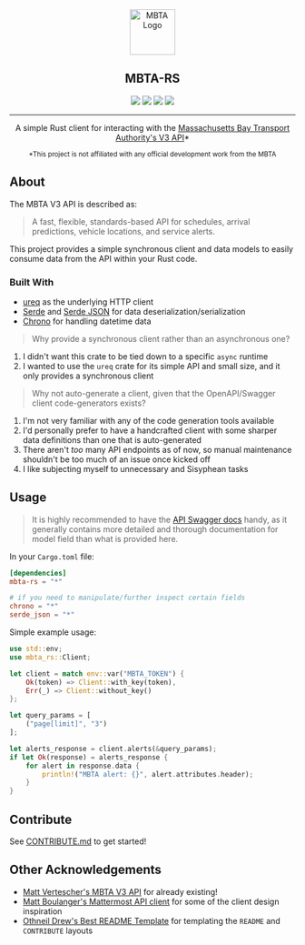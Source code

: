 <!-- HEADER -->
<div align="center">
<image src="https://raw.githubusercontent.com/bobertoyin/mbta-rs/main/mbta-rs-logo.png" alt="MBTA Logo" width="80" height="80">
<h2><b>MBTA-RS</b></h2>
<image src="https://img.shields.io/crates/v/mbta-rs?style=flat-square">
<image src ="https://img.shields.io/crates/l/mbta-rs?style=flat-square">
<image src="https://img.shields.io/docsrs/mbta-rs?style=flat-square">
<image src="https://img.shields.io/github/workflow/status/bobertoyin/mbta-rs/CI?style=flat-square">
<hr>
<p>A simple Rust client for interacting with the <a href="https://www.mbta.com/developers/v3-api">Massachusetts Bay Transport Authority's V3 API</a>*</p>
<small>*This project is not affiliated with any official development work from the MBTA</small>
</div>

<!-- ABOUT THE PROJECT -->
## About

The MBTA V3 API is described as: 

> A fast, flexible, standards-based API for schedules, arrival predictions, vehicle locations, and service alerts.

This project provides a simple synchronous client and data models to easily consume data from the API within your Rust code.

### Built With

- [ureq](https://crates.io/crates/ureq) as the underlying HTTP client
- [Serde](https://crates.io/crates/serde) and [Serde JSON](https://crates.io/crates/serde_json) for data deserialization/serialization
- [Chrono](https://crates.io/crates/chrono) for handling datetime data

> Why provide a synchronous client rather than an asynchronous one?

1. I didn't want this crate to be tied down to a specific `async` runtime
2. I wanted to use the `ureq` crate for its simple API and small size, and it only provides a synchronous client

> Why not auto-generate a client, given that the OpenAPI/Swagger client code-generators exists?

1. I'm not very familiar with any of the code generation tools available
2. I'd personally prefer to have a handcrafted client with some sharper data definitions than one that is auto-generated
3. There aren't *too* many API endpoints as of now, so manual maintenance shouldn't be too much of an issue once kicked off
4. I like subjecting myself to unnecessary and Sisyphean tasks

<!-- USAGE -->
## Usage

> It is highly recommended to have the [API Swagger docs](https://api-v3.mbta.com/docs/swagger/index.html) handy, as it generally contains more detailed and thorough documentation for model field than what is provided here.

In your `Cargo.toml` file:
```toml
[dependencies]
mbta-rs = "*"

# if you need to manipulate/further inspect certain fields
chrono = "*"
serde_json = "*"
```

Simple example usage:
```rust
use std::env;
use mbta_rs::Client;

let client = match env::var("MBTA_TOKEN") {
    Ok(token) => Client::with_key(token),
    Err(_) => Client::without_key()
};

let query_params = [
    ("page[limit]", "3")
];

let alerts_response = client.alerts(&query_params);
if let Ok(response) = alerts_response {
    for alert in response.data {
        println!("MBTA alert: {}", alert.attributes.header);
    }
}
```

<!-- CONTRIBUTE -->
## Contribute

See [CONTRIBUTE.md](https://github.com/bobertoyin/mbta-rs/blob/main/CONTRIBUTE.md) to get started!

<!-- OTHER ACKNOWLEDGEMENTS -->
## Other Acknowledgements

- [Matt Vertescher's MBTA V3 API](https://github.com/mvertescher/mbta-v3-swagger-api-client-rs) for already existing! 
- [Matt Boulanger's Mattermost API client](https://crates.io/crates/mattermost_api) for some of the client design inspiration
- [Othneil Drew's Best README Template](https://github.com/othneildrew/Best-README-Template) for templating the `README` and `CONTRIBUTE` layouts
